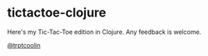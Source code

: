 tictactoe-clojure
======

Here's my Tic-Tac-Toe edition in Clojure. Any feedback is welcome.

[@trptcoolin](http://twitter.com/trptcolin)
